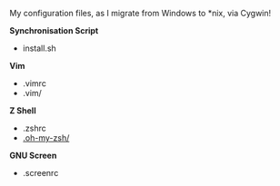 My configuration files, as I migrate from Windows to *nix, via Cygwin!

**Synchronisation Script**

* install.sh

**Vim**

* .vimrc
* .vim/

**Z Shell**

* .zshrc
* [.oh-my-zsh/](https://github.com/robbyrussell/oh-my-zsh)

**GNU Screen**

* .screenrc
